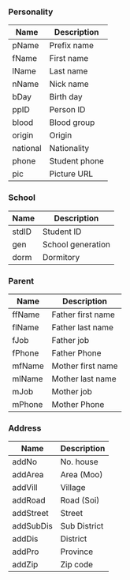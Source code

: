 ### Personality
Name|Description
-|-
pName|Prefix name
fName|First name
lName|Last name
nName|Nick name
bDay|Birth day
ppID|Person ID
blood|Blood group
origin|Origin
national|Nationality
phone|Student phone
pic|Picture URL

### School
Name|Description
-|-
stdID|Student ID
gen|School generation
dorm|Dormitory

### Parent
Name|Description
-|-
ffName|Father first name
flName|Father last name
fJob|Father job
fPhone|Father Phone
mfName|Mother first name
mlName|Mother last name
mJob|Mother job
mPhone|Mother Phone

### Address
Name|Description
-|-
addNo|No. house
addArea|Area (Moo)
addVill|Village
addRoad|Road (Soi)
addStreet|Street
addSubDis|Sub District
addDis|District
addPro|Province
addZip|Zip code


